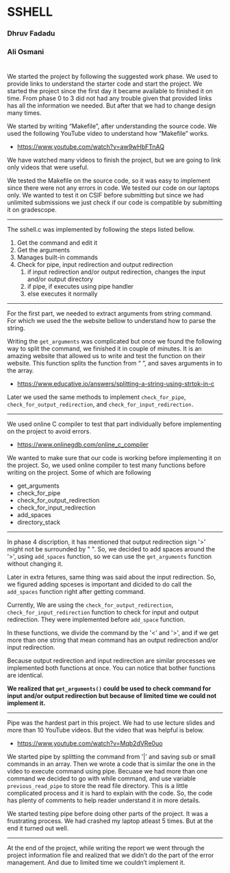 # SSHELL

### Dhruv Fadadu

### Ali Osmani

#

We started the project by following the suggested work phase. We used to provide links to understand the starter code and start the project. We started the project since the first day it became available to finished it on time. From phase 0 to 3 did not had any trouble given that provided links has all the information we needed. But after that we had to change design many times.

We started by writing “Makefile”, after understanding the source code. We used the following YouTube video to understand how “Makefile” works.

- https://www.youtube.com/watch?v=aw9wHbFTnAQ

We have watched many videos to finish the project, but we are going to link only videos that were useful.

We tested the Makefile on the source code, so it was easy to implement since there were not any errors in code. We tested our code on our laptops only. We wanted to test it on CSIF before submitting but since we had unlimited submissions we just check if our code is compatible by submitting it on gradescope.

---

The sshell.c was implemented by following the steps listed bellow.

1. Get the command and edit it
2. Get the arguments
3. Manages built-in commands
4. Check for pipe, input redirection and output redirection
    1. if input redirection and/or output redirection, changes the input and/or output directory
    2. if pipe, if executes using pipe handler
    3. else executes it normally

---

For the first part, we needed to extract arguments from string command. For which we used the the website bellow to understand how to parse the string.

Writing the `get_arguments` was complicated but once we found the following way to split the command, we finished it in couple of minutes. It is an amazing website that allowed us to write and test the function on their website. This function splits the function from “ ”, and saves arguments in to the array.

- <https://www.educative.io/answers/splitting-a-string-using-strtok-in-c>

Later we used the same methods to implement `check_for_pipe`, `check_for_output_redirection`, and `check_for_input_redirection.`

---

We used online C compiler to test that part individually before implementing on the project to avoid errors.

- <https://www.onlinegdb.com/online_c_compiler>

We wanted to make sure that our code is working before implementing it on the project. So, we used online compiler to test many functions before writing on the project. Some of which are following

- get_arguments
- check_for_pipe
- check_for_output_redirection
- check_for_input_redirection
- add_spaces
- directory_stack

---

In phase 4 discription, it has mentioned that output redirection sign '>' might not be surrounded by " ". So, we decided to add spaces around the '>', using `add_spaces` function, so we can use the `get_arguments` function without changing it.

Later in extra fetures, same thing was said about the input redirection. So, we figured adding spceses is important and dicided to do call the `add_spaces` function right after getting command.

Currently, We are using the `check_for_output_redirection`, `check_for_input_redirection` function to check for input and output redirection. They were implemented before `add_space` function.

In these functions, we divide the command by the '<' and '>', and if we get more than one string that mean command has an output redirection and/or input redirection.

Because output redirection and input redirection are similar processes we implemented both functions at once. You can notice that bother functions are identical.

**We realized that `get_arguments()` could be used to check command for input and/or output redirection but because of limited time we could not implement it.**

---

Pipe was the hardest part in this project. We had to use lecture slides and more than 10 YouTube videos. But the video that was helpful is below.

- <https://www.youtube.com/watch?v=Mqb2dVRe0uo>

We started pipe by splitting the command from '|' and saving sub or small commands in an array. Then we wrote a code that is similar the one in the video to execute command using pipe. Becuase we had more than one command we decided to go with while command, and use variable `previous_read_pipe` to store the read file directory. This is a little complicated process and it is hard to explain with the code. So, the code has plenty of comments to help reader understand it in more details.

We started testing pipe before doing other parts of the project. It was a frustrating process. We had crashed my laptop atleast 5 times. But at the end it turned out well.

---

At the end of the project, while writing the report we went through the project information file and realized that we didn’t do the part of the error management. And due to limited time we couldn’t implement it.
